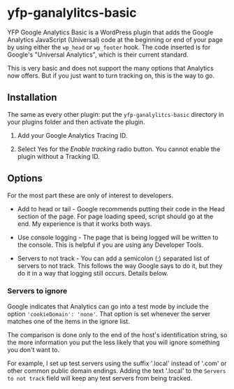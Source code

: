 # yfp-ganalylitcs-basic

YFP Google Analytics Basic is a WordPress plugin that adds the Google Analytics JavaScript (Universal) code at the beginning or end of your page by using either the `wp_head` or `wp_footer` hook. 
The code inserted is for Google's "Universal Analytics", which is their current standard.

This is very basic and does not support the many options that Analytics now offers. But if you just want to turn tracking on, this is the way to go.


## Installation
The same as every other plugin: put the `yfp-ganalylitcs-basic` directory in your plugins folder and then activate the plugin.

1. Add your Google Analytics Tracing ID. 

2. Select Yes for the _Enable tracking_ radio button. You cannot enable the plugin without a Tracking ID.


## Options
For the most part these are only of interest to developers.

- Add to head or tail - Google recommends putting their code in the Head section of the page. For page loading speed, script should go at the end. My experience is that it works both ways.

- Use console logging - The page that is being logged will be written to the console. This is helpful if you are using any Developer Tools.

- Servers to not track - You can add a semicolon (;) separated list of servers to not track. This follows the way Google says to do it, but they do it in a way that logging still occurs. Details below.

### Servers to ignore

Google indicates that Analytics can go into a test mode by include the option `'cookieDomain': 'none'`. That option is set whenever the server matches one of the items in the ignore list.

The comparison is done only to the end of the host's identification string, so the more information you put the less likely that you will ignore something you don't want to.

For example, I set up test servers using the suffix '.local' instead of '.com' or other common public domain endings. Adding the text '.local' to the `Servers to not track` field will keep any test servers from being tracked.

